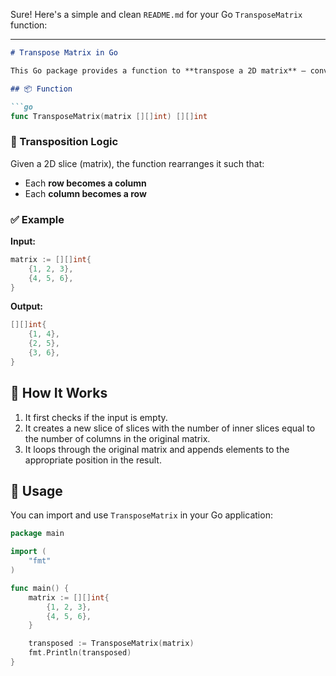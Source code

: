 Sure! Here's a simple and clean `README.md` for your Go `TransposeMatrix` function:

---

```markdown
# Transpose Matrix in Go

This Go package provides a function to **transpose a 2D matrix** — converting rows into columns and vice versa.

## 📦 Function

```go
func TransposeMatrix(matrix [][]int) [][]int
```

### 🔁 Transposition Logic

Given a 2D slice (matrix), the function rearranges it such that:

- Each **row becomes a column**
- Each **column becomes a row**

### ✅ Example

**Input:**

```go
matrix := [][]int{
    {1, 2, 3},
    {4, 5, 6},
}
```

**Output:**

```go
[][]int{
    {1, 4},
    {2, 5},
    {3, 6},
}
```

## 🧠 How It Works

1. It first checks if the input is empty.
2. It creates a new slice of slices with the number of inner slices equal to the number of columns in the original matrix.
3. It loops through the original matrix and appends elements to the appropriate position in the result.

## 📁 Usage

You can import and use `TransposeMatrix` in your Go application:

```go
package main

import (
    "fmt"
)

func main() {
    matrix := [][]int{
        {1, 2, 3},
        {4, 5, 6},
    }

    transposed := TransposeMatrix(matrix)
    fmt.Println(transposed)
}
```